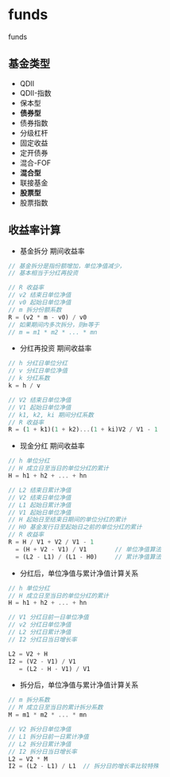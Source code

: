 # funds
funds


## 基金类型

+ QDII
+ QDII-指数
+ 保本型
+ **债券型**
+ 债券指数
+ 分级杠杆
+ 固定收益
+ 定开债券
+ 混合-FOF
+ **混合型**
+ 联接基金
+ **股票型**
+ 股票指数


## 收益率计算

+ 基金拆分 期间收益率

```javascript
// 基金拆分是指份额增加，单位净值减少，
// 基本相当于分红再投资

// R 收益率
// v2 结束日单位净值
// v0 起始日单位净值
// m 拆分份额系数
R = (v2 * m - v0) / v0
// 如果期间内多次拆分，则m等于
// m = m1 * m2 * ... * mn
```

+ 分红再投资 期间收益率

```javascript
// h 分红日单位分红
// v 分红日单位净值
// k 分红系数
k = h / v

// V2 结束日单位净值
// V1 起始日单位净值
// k1, k2, ki 期间分红系数
// R 收益率
R = (1 + k1)(1 + k2)...(1 + ki)V2 / V1 - 1
```

+ 现金分红 期间收益率

```javascript
// h 单位分红
// H 成立日至当日的单位分红的累计
H = h1 + h2 + ... + hn

// L2 结束日累计净值
// V2 结束日单位净值
// L1 起始日累计净值
// V1 起始日单位净值
// H 起始日至结束日期间的单位分红的累计
// H0 基金发行日至起始日之前的单位分红的累计
// R 收益率
R = H / V1 + V2 / V1 - 1
  = (H + V2 - V1) / V1        // 单位净值算法
  = (L2 - L1) / (L1 - H0)     // 累计净值算法
```

+ 分红后，单位净值与累计净值计算关系

```javascript
// h 单位分红
// H 成立日至当日的单位分红的累计
H = h1 + h2 + ... + hn

// V1 分红日前一日单位净值
// v2 分红日单位净值
// L2 分红日累计净值
// I2 分红日当日增长率

L2 = V2 + H
I2 = (V2 - V1) / V1
   = (L2 - H - V1) / V1

```

+ 拆分后，单位净值与累计净值计算关系

```javascript
// m 拆分系数
// M 成立日至当日的累计拆分系数
M = m1 * m2 * ... * mn

// V2 拆分日单位净值
// L1 拆分日前一日累计净值
// L2 拆分日累计净值
// I2 拆分日当日增长率
L2 = V2 * M
I2 = (L2 - L1) / L1  // 拆分日的增长率比较特殊

```
